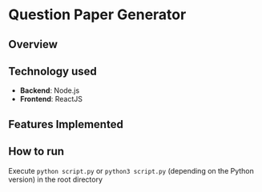 # Question Paper Generator

## Overview


## Technology used
- **Backend**: Node.js
- **Frontend**: ReactJS 

## Features Implemented


## How to run
Execute `python script.py` or `python3 script.py` (depending on the Python version) in the root directory
